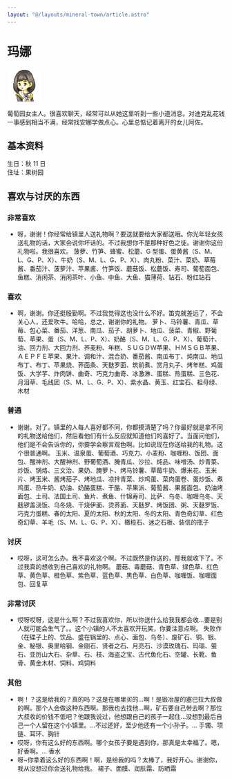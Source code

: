 ```yaml
---
layout: "@/layouts/mineral-town/article.astro"
---
```


# 玛娜

![玛娜](_玛娜.png)

葡萄园女主人。很喜欢聊天，经常可以从她这里听到一些小道消息。对迪克乱花钱一事感到相当不满，经常找安娜学做点心。心里总惦记着离开的女儿阿佐。

## 基本资料

生日：秋 11 日  
住址：果树园

## 喜欢与讨厌的东西

### 非常喜欢

- 呀，谢谢！你经常给镇里人送礼物啊？要送就要给大家都送哦。你光年轻女孩送礼物的话，大家会说你坏话的。不过我想你不是那种好色之徒。谢谢你这份礼物啦。我很喜欢。
  菠萝、竹笋、蜂蜜、松蘑、G 型蛋、蛋黄酱（S、M、L、G、P、X）、牛奶（S、M、L、G、P、X）、肉丸粉、菜汁、菜奶、草莓酱、番茄汁、菠萝汁、苹果酱、竹笋饭、蘑菇饭、松蘑饭、寿司、葡萄面包、鱼糕、消闲茶、消闲茶叶、小鱼、中鱼、大鱼、猫薄荷、钻石、粉红钻石

### 喜欢

- 啊，谢谢。你还挺殷勤啊。不过我觉得这也没什么不好。笛克就差远了，不会关心人，还爱吹牛。哈哈，总之，谢谢你的礼物。
  萝卜、马铃薯、青瓜、草莓、包心菜、番茄、洋葱、南瓜、茄子、胡萝卜、地瓜、菠菜、青椒、野葡萄、苹果、蛋（S、M、L、P、X）、奶酪（S、M、L、G、P、X）、葡萄汁、油、回力剂、大回力剂、荞麦粉、年糕、ＳＵＧＤＷ苹果、ＨＭＳＧＢ苹果、ＡＥＰＦＥ苹果、果汁、调和汁、混合奶、番茄酱、南瓜布丁、炖南瓜、地瓜布丁、布丁、苹果烧、荞面条、天麸罗面、筑前煮、赏月丸子、烤年糕、鸡蛋饭、大学芋、炸肉饼、曲奇、巧克力曲奇、冰激淋、蛋糕、热蛋糕、三色花、月泪草、毛线团（S、M、L、G、P、X）、紫水晶、黄玉、红宝石、祖母绿、木材

### 普通

- 谢谢。对了。镇里的人每人喜好都不同，你都摸清楚了吗？你最好就是拿不同的礼物送给他们，然后看他们有什么反应就知道他们的喜好了。当面问他们，他们是不会告诉你的，你要学会察言观色啊。比如说现在你送给我的礼物。这个很普通啊。
  玉米、温泉蛋、葡萄酒、巧克力、小麦粉、咖喱粉、饭团、面包、醒神剂、大醒神剂、野葡萄酒、腌青瓜、沙拉、炖品、味噌汤、炒青菜、炒饭、锅烙、三文治、果奶、腌萝卜、烤马铃薯、草莓牛奶、爆米花、玉米片、烤玉米、酱烤茄子、烤地瓜、凉拌青菜、炒鸡蛋、菜肉蛋卷、蛋炒饭、煮鸡蛋、热牛奶、奶油、奶酪蛋糕、干酪、苹果派、葡萄酱、果酱面包、奶油烤面包、土司、法国土司、鱼片、煮鱼、什锦寿司、比萨、乌冬、咖喱乌冬、天麸锣盖浇饭、乌冬烧、干烧伊面、烫荞面、天麸罗、烤饭团、粥、天麸罗饭、巧克力蛋糕、春的太阳、夏的太阳、秋的太阳、冬的太阳、青色奇幻草、红色奇幻草、羊毛（S、M、L、G、P、X）、橄榄石、迷之石板、装信的瓶子

### 讨厌

- 哎呀，这可怎么办。我不喜欢这个啊。不过既然是你送的，那我就收下了。不过我真的想收到自己喜欢的礼物啊。 蘑菇、毒蘑菇、青色草、绿色草、红色草、黄色草、橙色草、紫色草、蓝色草、黑色草、白色草、咖喱饭、咖喱面包、回复草

### 非常讨厌

- 哎呀哎呀，这是什么啊？不过我喜欢你，所以你送什么给我我都会收…要是别人就可能会生气了。。这个小镇的人不太喜欢开玩笑，你要注意点啊。
  失败作（在碟子上的、饮品、盛在锅里的、点心、面包、乌冬）、废矿石、铜、银、金、秘银、奥里哈钢、金刚石、贤者之石、月亮石、沙漠玫瑰石、玛瑙、萤石、亚历山大石、杂草、石、枝、海盗之宝、古代鱼化石、空罐、长靴、鱼骨、黄金木材、饲料、鸡饲料

### 其他

- 啊！？这是给我的？真的吗？这是在哪里买的…啊！是锻冶屋的塞巴拉大叔做的啊。那个人会做这种东西啊。那我也去找他…啊，矿石要自己带去啊？那位大叔收的价钱不低吧？他跟我说过，他想跟自己的孩子一起住…没想到最后自己一个人留在这个小镇里。…不过还好，至少他还有一个小孙子。…
  手镯、项链、耳环、胸针
- 哎呀，你有这么好的东西啊。哪个女孩子要是遇到你，那真是太幸福了。嗯，好香啊。… 香水
- 呀~你拿着这么好的东西啊！啊，是给我的吗？太棒了，我好开心。谢谢你，我从没想过你会送礼物给我。 裙子、面膜、润肤霜、防晒霜
